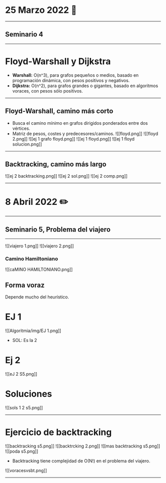 # 25 Marzo 2022 🎱
---
## Seminario 4
---
# Floyd-Warshall  y Dijkstra
- **Warshall:** O(n^3), para grafos pequeños o medios, basado en programación dinámica, con pesos positivos y negativos.
- **Dijkstra:** O(n^2), para grafos grandes o gigantes, basado en algoritmos voraces, con pesos sólo positivos.
---
## Floyd-Warshall, camino más corto
- Busca el camino mínimo en grafos dirigidos ponderados entre dos vértices.
- Matriz de pesos, costes y predecesores/caminos.
![[floyd.png]]
![[floyd 2.png]]
![[ej 1 grafo floyd.png]]
![[ej 1 floyd.png]]
![[ej 1 floyd solucion.png]]

---
## Backtracking, camino más largo
![[ej 2 backtracking.png]]
![[ej 2 sol.png]]
![[ej 2 comp.png]]

---
# 8 Abril 2022 ✏️
---
## Seminario 5, Problema del viajero
---
 ![[viajero 1.png]]
 ![[viajero 2.png]]
 ### Camino Hamiltoniano
 ![[caMINO HAMILTONIANO.png]]
 
 ## Forma voraz
 Depende mucho del heurístico.
# EJ 1
 ![[Algoritmia/img/EJ 1.png]]
 - SOL: Es la 2 

# Ej 2
![[eJ 2 S5.png]]

# Soluciones
![[sols 1 2 s5.png]]

---
# Ejercicio de backtracking
![[backtracking s5.png]]
![[backtrcking 2.png]]
![[mas backtracking s5.png]]
![[poda s5.png]]

- Backtracking tiene complejidad de O(N!) en el problema del viajero.

![[voracesvsbt.png]]

--- 
